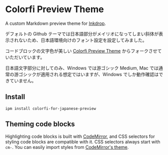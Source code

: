 # Colorfi Preview Theme

A custom Markdown preview theme for [Inkdrop](https://www.inkdrop.info/).

デフォルトの Github テーマでは日本語部分がメイリオになってしまい斜体が表示されないため、日本語環境向けのフォント設定を設定してみました。

コードブロックの文字色が美しい [Colorfi Preview Theme](https://github.com/laurenhamel/inkdrop-colorfi-preview-theme) からフォークさせていただいています。

日本語文字部分に対してのみ、Windows では游ゴシック Medium, Mac では通常の游ゴシックが適用される想定ではいますが、Windows でしか動作確認はできていません。

## Install

```
ipm install colorfi-for-japanese-preview
```

## Theming code blocks

Highlighting code blocks is built with [CodeMirror](https://codemirror.net/demo/theme.html), and CSS selectors for styling code blocks are compatible with it.
CSS selectors always start with `cm-`.
You can easily import styles from [CodeMirror's theme](https://github.com/codemirror/CodeMirror/tree/master/theme).

